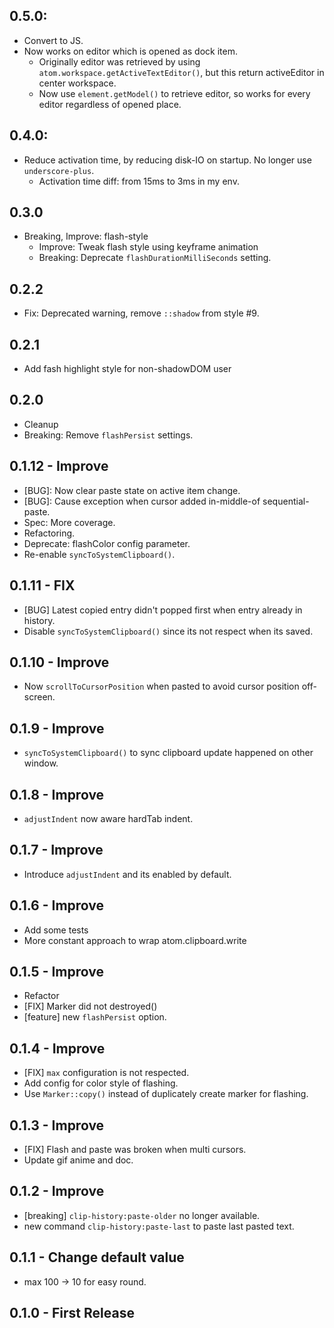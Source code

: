 ## 0.5.0:

* Convert to JS.
* Now works on editor which is opened as dock item.
  * Originally editor was retrieved by using `atom.workspace.getActiveTextEditor()`, but this return activeEditor in
    center workspace.
  * Now use `element.getModel()` to retrieve editor, so works for every editor regardless of opened place.

## 0.4.0:

* Reduce activation time, by reducing disk-IO on startup. No longer use `underscore-plus`.
  * Activation time diff: from 15ms to 3ms in my env.

## 0.3.0

* Breaking, Improve: flash-style
  * Improve: Tweak flash style using keyframe animation
  * Breaking: Deprecate `flashDurationMilliSeconds` setting.

## 0.2.2

* Fix: Deprecated warning, remove `::shadow` from style #9.

## 0.2.1

* Add fash highlight style for non-shadowDOM user

## 0.2.0

* Cleanup
* Breaking: Remove `flashPersist` settings.

## 0.1.12 - Improve

* [BUG]: Now clear paste state on active item change.
* [BUG]: Cause exception when cursor added in-middle-of sequential-paste.
* Spec: More coverage.
* Refactoring.
* Deprecate: flashColor config parameter.
* Re-enable `syncToSystemClipboard()`.

## 0.1.11 - FIX

* [BUG] Latest copied entry didn't popped first when entry already in history.
* Disable `syncToSystemClipboard()` since its not respect when its saved.

## 0.1.10 - Improve

* Now `scrollToCursorPosition` when pasted to avoid cursor position off-screen.

## 0.1.9 - Improve

* `syncToSystemClipboard()` to sync clipboard update happened on other window.

## 0.1.8 - Improve

* `adjustIndent` now aware hardTab indent.

## 0.1.7 - Improve

* Introduce `adjustIndent` and its enabled by default.

## 0.1.6 - Improve

* Add some tests
* More constant approach to wrap atom.clipboard.write

## 0.1.5 - Improve

* Refactor
* [FIX] Marker did not destroyed()
* [feature] new `flashPersist` option.

## 0.1.4 - Improve

* [FIX] `max` configuration is not respected.
* Add config for color style of flashing.
* Use `Marker::copy()` instead of duplicately create marker for flashing.

## 0.1.3 - Improve

* [FIX] Flash and paste was broken when multi cursors.
* Update gif anime and doc.

## 0.1.2 - Improve

* [breaking] `clip-history:paste-older` no longer available.
* new command `clip-history:paste-last` to paste last pasted text.

## 0.1.1 - Change default value

* max 100 -> 10 for easy round.

## 0.1.0 - First Release
